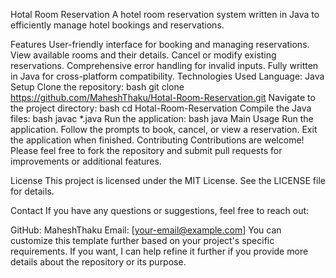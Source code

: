 Hotal Room Reservation
A hotel room reservation system written in Java to efficiently manage hotel bookings and reservations.

Features
User-friendly interface for booking and managing reservations.
View available rooms and their details.
Cancel or modify existing reservations.
Comprehensive error handling for invalid inputs.
Fully written in Java for cross-platform compatibility.
Technologies Used
Language: Java
Setup
Clone the repository:
bash
git clone https://github.com/MaheshThaku/Hotal-Room-Reservation.git
Navigate to the project directory:
bash
cd Hotal-Room-Reservation
Compile the Java files:
bash
javac *.java
Run the application:
bash
java Main
Usage
Run the application.
Follow the prompts to book, cancel, or view a reservation.
Exit the application when finished.
Contributing
Contributions are welcome! Please feel free to fork the repository and submit pull requests for improvements or additional features.

License
This project is licensed under the MIT License. See the LICENSE file for details.

Contact
If you have any questions or suggestions, feel free to reach out:

GitHub: MaheshThaku
Email: [your-email@example.com]
You can customize this template further based on your project's specific requirements. If you want, I can help refine it further if you provide more details about the repository or its purpose.
